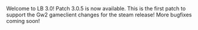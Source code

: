 Welcome to LB 3.0!
Patch 3.0.5 is now available.
This is the first patch to support the Gw2 gameclient changes for the steam release!
More bugfixes coming soon!
